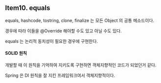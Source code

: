 ## Item10. equals

equals, hashcode, tostring, clone, finalize 는 모든 Object 의 공통 메소드이다.

경우에 따라 이들을 @Override 해야할 수도 있고 아닐 수도 있다.


equals 는 논리적 동치성이 필요한 경우에 구현한다.

#### SOLID 원칙
개발할 때 이 원칙을 기억하여 지키도록 구현하면 객체지향적인 코드가 되었던거 같다.

Spring 은 DI 원칙을 잘 지킨 프레임워크여서 객체지향적이다.

